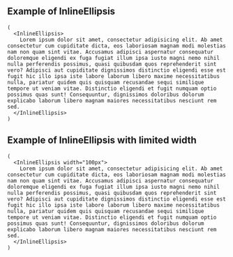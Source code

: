 ## Example of InlineEllipsis

    (
      <InlineEllipsis>
        Lorem ipsum dolor sit amet, consectetur adipisicing elit. Ab amet consectetur cum cupiditate dicta, eos laboriosam magnam modi molestias nam non quam sint vitae. Accusamus adipisci aspernatur consequatur doloremque eligendi ex fuga fugiat illum ipsa iusto magni nemo nihil nulla perferendis possimus, quasi quibusdam quos reprehenderit sint vero? Adipisci aut cupiditate dignissimos distinctio eligendi esse est fugit hic illo ipsa iste labore laborum libero maxime necessitatibus nulla, pariatur quidem quis quisquam recusandae sequi similique tempore ut veniam vitae. Distinctio eligendi et fugit numquam optio possimus quas sunt! Consequuntur, dignissimos doloribus dolorum explicabo laborum libero magnam maiores necessitatibus nesciunt rem sed.
      </InlineEllipsis>
    )
    
## Example of InlineEllipsis with limited width

    (
      <InlineEllipsis width="100px">
        Lorem ipsum dolor sit amet, consectetur adipisicing elit. Ab amet consectetur cum cupiditate dicta, eos laboriosam magnam modi molestias nam non quam sint vitae. Accusamus adipisci aspernatur consequatur doloremque eligendi ex fuga fugiat illum ipsa iusto magni nemo nihil nulla perferendis possimus, quasi quibusdam quos reprehenderit sint vero? Adipisci aut cupiditate dignissimos distinctio eligendi esse est fugit hic illo ipsa iste labore laborum libero maxime necessitatibus nulla, pariatur quidem quis quisquam recusandae sequi similique tempore ut veniam vitae. Distinctio eligendi et fugit numquam optio possimus quas sunt! Consequuntur, dignissimos doloribus dolorum explicabo laborum libero magnam maiores necessitatibus nesciunt rem sed.
      </InlineEllipsis>
    )
